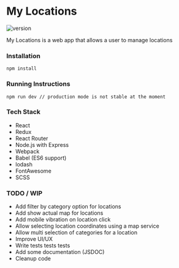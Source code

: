 # My Locations

![version](https://img.shields.io/badge/version-0.3.0-green.svg)

My Locations is a web app that allows a user to manage locations

### Installation

```
npm install
```

### Running Instructions

```
npm run dev // production mode is not stable at the moment
```

### Tech Stack

* React
* Redux
* React Router
* Node.js with Express
* Webpack
* Babel (ES6 support)
* lodash
* FontAwesome
* SCSS

### TODO / WIP

* Add filter by category option for locations
* Add show actual map for locations
* Add mobile vibration on location click
* Allow selecting location coordinates using a map service
* Allow multi selection of categories for a location
* Improve UI/UX
* Write tests tests tests
* Add some documentation (JSDOC)
* Cleanup code